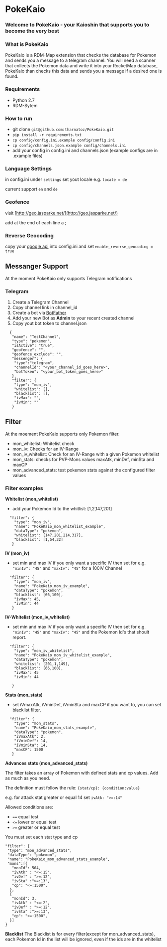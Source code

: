 # PokeKaio
### Welcome to PokeKaio - your Kaioshin that supports you to become the very best

### What is PokeKaio
PokeKaio is a RDM-Map extension that checks the database for Pokemon and sends you a message to a telegram channel.
You will need a scanner that collects the Pokemon data and write it into your RocketMap database, PokeKaio than checks this data and sends you a message if a desired one is found.


### Requirements
* Python 2.7
* RDM-Sytem


### How to run

- git clone ```git@github.com:tharnatoz/PokeKaio.git```
- ```pip install -r requirements.txt ```
- ```cp config/config.ini.example config/config.ini```
- ```cp config/channels.json.example config/channels.ini```
- add your config in config.ini and channels.json (example configs are in .example files)

### Language Settings

in config.ini under ```settings``` set yout locale e.g. ```locale = de```

current support ```en``` and ```de```

### Geofence
visit [http://geo.jasparke.net/](http://geo.jasparke.net/)

add at the end of each line a  ; 

### Reverse Geocoding

copy your [google api](https://developers.google.com/maps/documentation/geocoding/get-api-key) into config.ini
and set ```enable_reverse_geocoding = true```


## Messanger Support

At the moment PokeKaio only supports Telegram notifications

### Telegram

1. Create a Telegram Channel
2. Copy channel link in channel_id
3. Create a bot via [BotFather](https://core.telegram.org/bots#6-botfather)
4. Add your new Bot as **Admin** to your recent created channel
5. Copy yout bot token to channel.json 
 
```
  {
   "name": "TestChannel",
   "type": "pokemon",
   "isActive": "true",
   "geofence": "",
   "geofence_exclude": "",
   "messenger": {
    "type":"telegram",
    "channelId": "<your_channel_id_goes_here>",
    "botToken": "<your_bot_token_goes_here>"
   },
   "filter": {
    "type": "mon_iv",
    "whitelist": [],
    "blacklist": [],
    "ivMax": "",
    "ivMin": ""
   }
```
## Filter

At the moement PokeKaio supports only Pokemon filter.

* mon_whitelist: Whitelist check
* mon_iv: Checks for an IV-Range
* mon_iv_whitelist: Check for an IV-Range with a given Pokemon whitelist
* mon_stats: checks for PVP-Mons values maxAtk, minDef, minSta and maxCP
* mon_advanced_stats: test pokemon stats against the configured filter values


### Filter examples

**Whitelist (mon_whitelist)**

* add your Pokemon Id to the whitlist: [1,2,147,201]

``` 
  "filter": {
    "type": "mon_iv",
    "name": "PokeKaio_mon_whitelist_example",
    "dataType": "pokemon",
    "whitelist": [147,201,214,317],
    "blacklist": [1,54,32]
   }
```   
  

**IV (mon_iv)** 
* set min and max IV if you only want a specific IV then set for e.g. ```"minIv": "45"``` and ```"maxIv": "45"``` for a 100IV Channel
```  
  "filter": {
    "type": "mon_iv",
    "name": "PokeKaio_mon_iv_example",
    "dataType": "pokemon",
    "blacklist": [66,100],
    "ivMax": 45,
    "ivMin": 44
   }
```

**IV-Whitelist (mon_iv_whitelist)** 
* set min and max IV if you only want a specific IV then set for e.g. ```"minIv": "45"``` and ```"maxIv": "45"``` and the Pokemon Id's that shoult report.
```  
  "filter": {
    "type": "mon_iv_whitelist",
    "name": "PokeKaio_mon_iv_whitelist_example",
    "dataType": "pokemon",
    "whitelist": [201,1,149],
    "blacklist": [66,100],
    "ivMax": 45
    "ivMin": 44

   }
```

**Stats (mon_stats)** 
* set  iVmaxAtk, iVminDef, iVminSta and maxCP if you want to, you can set blacklist filter.
```  
  "filter": {
    "type": "mon_stats",
    "name": "PokeKaio_mon_stats_example",
    "dataType": "pokemon",
    "iVmaxAtk": 2,
    "iVminDef": 14,
    "iVminSta": 14,
    "maxCP": 1500
   }
```

**Advances stats (mon_advanced_stats)**

The filter takes an array of Pokemon with defined stats and cp values. Add as much as you need.

The definition must follow the rule: ```{stat/cp}: {condition:value} ``` 

e.g. for attack stat greater or equal 14 set ```ivAtk: ">=:14" ```

Allowed conditions are:

* ```==``` equal test
* ```<=``` lower or equal test
* ```>=``` greater or equal test


You must set each stat type and cp

```
"filter": {
 "type": "mon_advanced_stats",
 "dataType": "pokemon",
 "name": "PokeKaio_mon_advanced_stats_example",
 "mons":[{
   "monId": 504,
   "ivAtk" : "<=:15",
   "ivDef" : ">=:12",
   "ivSta" :">=:13",
   "cp": "<=:1500",
  },
  {
   "monId": 3,
   "ivAtk" : "<=:2",
   "ivDef" : ">=:12",
   "ivSta" :">=:13",
   "cp": "<=:1500",
  }]
}
```


**Blacklist** The Blacklist is for every filter(except for mon_advanced_stats), each Pokemon Id in the list will be ignored, even if the ids are in the whitelist
